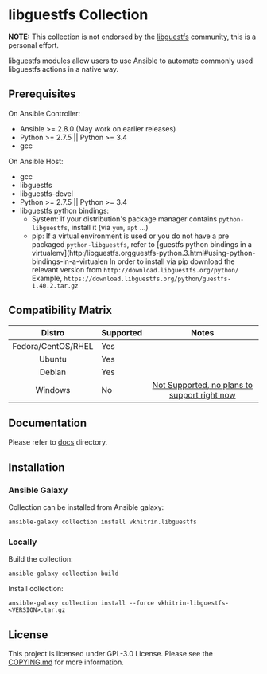 # libguestfs Collection

**NOTE:** This collection is not endorsed by the [libguestfs](https://libguestfs.org) community, this is a personal effort.

libguestfs modules allow users to use Ansible to automate commonly used libguestfs actions in a native way.

## Prerequisites

On Ansible Controller:

- Ansible >= 2.8.0 (May work on earlier releases)
- Python >= 2.7.5 || Python >= 3.4
- gcc

On Ansible Host:

- gcc
- libguestfs
- libguestfs-devel
- Python >= 2.7.5 || Python >= 3.4
- libguestfs python bindings:
  - System:
    If your distribution's package manager contains `python-libguestfs`, install it (via `yum`, `apt` ...)
  - pip:
    If a virtual environment is used or you do not have a pre packaged `python-libguestfs`, refer to [guestfs python bindings in a virtualenv](http:/libguestfs.orgguestfs-python.3.html#using-python-bindings-in-a-virtualen
    In order to install via pip download the relevant version from `http://download.libguestfs.org/python/`
    Example, `https://download.libguestfs.org/python/guestfs-1.40.2.tar.gz`

## Compatibility Matrix

| Distro             | Supported  | Notes                                                                                                                        |
|:------------------:|:-----------|:----------------------------------------------------------------------------------------------------------------------------:|
| Fedora/CentOS/RHEL | Yes        |                                                                                                                              |
| Ubuntu             | Yes        |                                                                                                                              |
| Debian             | Yes        |                                                                                                                              |
| Windows            | No         |  [Not Supported, no plans to support right now](https://listman.redhat.com/archives/libguestfs/2016-February/msg00145.html)  |

## Documentation

Please refer to [docs](/docs) directory.

## Installation

### Ansible Galaxy

Collection can be installed from Ansible galaxy:
```shell
ansible-galaxy collection install vkhitrin.libguestfs
```

### Locally

Build the collection:
```shell
ansible-galaxy collection build
```

Install collection:
```shell
ansible-galaxy collection install --force vkhitrin-libguestfs-<VERSION>.tar.gz
```

## License

This project is licensed under GPL-3.0 License. Please see the [COPYING.md](/COPYING.md) for more information.
